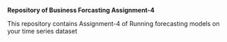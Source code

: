 **Repository of Business Forcasting Assignment-4**

This repository contains Assignment-4 of Running forecasting models on your time series dataset
